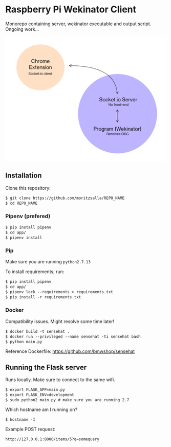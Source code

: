 # Raspberry Pi Wekinator Client

Monorepo containing server, wekinator executable and output script. Ongoing work…

![Image](./image.jpg)

## Installation

Clone this repository:

```
$ git clone https://github.com/moritzsalla/REPO_NAME
$ cd REPO_NAME
```

### Pipenv (prefered)

```
$ pip install pipenv
$ cd app/
$ pipenv install
```

### Pip

Make sure you are running `python2.7.13`

To install requirements, run:

```
$ pip install pipenv
$ cd app/
$ pipenv lock --requirements > requirements.txt
$ pip install -r requirements.txt
```

### Docker

Compatibility issues. Might resolve some time later!

```
$ docker build -t sensehat .
$ docker run --privileged --name sensehat -ti sensehat bash
$ python main.py
```

Reference Dockerfile: https://github.com/bmwshop/sensehat

## Running the Flask server

Runs locally. Make sure to connect to the same wifi.

```
$ export FLASK_APP=main.py
$ export FLASK_ENV=development
$ sudo python2 main.py # make sure you are running 2.7
```

Which hostname am I running on?

```
$ hostname -I
```

Example POST request:

```
http://127.0.0.1:8000/items/5?q=somequery
```
